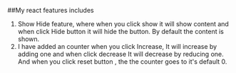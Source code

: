 ##My react features includes
1. Show Hide feature, where when you click show it will show content and when click Hide button it will hide the button. By default the content is shown.
2. I have added an counter when you click Increase, It will increase by adding one and  when click decrease It will decrease by reducing one. And when you click reset button , the the counter goes to it's default 0.
